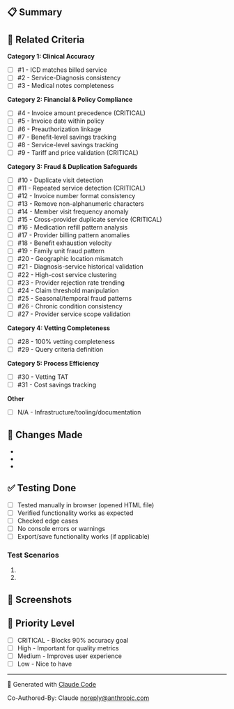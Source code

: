 ## 📋 Summary
<!-- Brief description of what this PR does -->



## 🎯 Related Criteria
<!-- Which of the 31 LCT Success Matrix criteria does this address? -->
<!-- Check all that apply, or mark N/A if infrastructure/docs only -->

**Category 1: Clinical Accuracy**
- [ ] #1 - ICD matches billed service
- [ ] #2 - Service-Diagnosis consistency
- [ ] #3 - Medical notes completeness

**Category 2: Financial & Policy Compliance**
- [ ] #4 - Invoice amount precedence (CRITICAL)
- [ ] #5 - Invoice date within policy
- [ ] #6 - Preauthorization linkage
- [ ] #7 - Benefit-level savings tracking
- [ ] #8 - Service-level savings tracking
- [ ] #9 - Tariff and price validation (CRITICAL)

**Category 3: Fraud & Duplication Safeguards**
- [ ] #10 - Duplicate visit detection
- [ ] #11 - Repeated service detection (CRITICAL)
- [ ] #12 - Invoice number format consistency
- [ ] #13 - Remove non-alphanumeric characters
- [ ] #14 - Member visit frequency anomaly
- [ ] #15 - Cross-provider duplicate service (CRITICAL)
- [ ] #16 - Medication refill pattern analysis
- [ ] #17 - Provider billing pattern anomalies
- [ ] #18 - Benefit exhaustion velocity
- [ ] #19 - Family unit fraud pattern
- [ ] #20 - Geographic location mismatch
- [ ] #21 - Diagnosis-service historical validation
- [ ] #22 - High-cost service clustering
- [ ] #23 - Provider rejection rate trending
- [ ] #24 - Claim threshold manipulation
- [ ] #25 - Seasonal/temporal fraud patterns
- [ ] #26 - Chronic condition consistency
- [ ] #27 - Provider service scope validation

**Category 4: Vetting Completeness**
- [ ] #28 - 100% vetting completeness
- [ ] #29 - Query criteria definition

**Category 5: Process Efficiency**
- [ ] #30 - Vetting TAT
- [ ] #31 - Cost savings tracking

**Other**
- [ ] N/A - Infrastructure/tooling/documentation

## 🔧 Changes Made
<!-- List the specific changes in this PR -->
-
-
-

## ✅ Testing Done
<!-- Describe how you tested these changes -->
- [ ] Tested manually in browser (opened HTML file)
- [ ] Verified functionality works as expected
- [ ] Checked edge cases
- [ ] No console errors or warnings
- [ ] Export/save functionality works (if applicable)

### Test Scenarios
<!-- Describe specific test scenarios you ran -->
1.
2.

## 📸 Screenshots
<!-- If UI changes, include screenshots -->



## 🎯 Priority Level
<!-- What's the priority of this work? -->
- [ ] CRITICAL - Blocks 90% accuracy goal
- [ ] High - Important for quality metrics
- [ ] Medium - Improves user experience
- [ ] Low - Nice to have

---

🤖 Generated with [Claude Code](https://claude.com/claude-code)

Co-Authored-By: Claude <noreply@anthropic.com>
